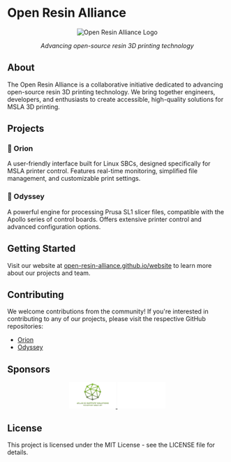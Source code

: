 # Open Resin Alliance

<div align="center">
  <img src="client/public/media/3dprintopia_2024.PNG" alt="Open Resin Alliance Logo" width="200"/>
  <p><em>Advancing open-source resin 3D printing technology</em></p>
</div>

## About

The Open Resin Alliance is a collaborative initiative dedicated to advancing open-source resin 3D printing technology. We bring together engineers, developers, and enthusiasts to create accessible, high-quality solutions for MSLA 3D printing.

## Projects

### 🌟 Orion
A user-friendly interface built for Linux SBCs, designed specifically for MSLA printer control. Features real-time monitoring, simplified file management, and customizable print settings.

### 🚀 Odyssey
A powerful engine for processing Prusa SL1 slicer files, compatible with the Apollo series of control boards. Offers extensive printer control and advanced configuration options.

## Getting Started

Visit our website at [open-resin-alliance.github.io/website](https://open-resin-alliance.github.io/website) to learn more about our projects and team.

## Contributing

We welcome contributions from the community! If you're interested in contributing to any of our projects, please visit the respective GitHub repositories:

- [Orion](https://github.com/Open-Resin-Alliance/orion)
- [Odyssey](https://github.com/Open-Resin-Alliance/odyssey)

## Sponsors

<div align="center">
  <a href="https://atlas3dss.com">
    <img src="client/public/sponsors/atlas3dss.png" alt="Atlas 3D Solutions" height="60"/>
  </a>
  <a href="https://github.com/thecontrappostoshop">
    <img src="client/public/sponsors/thecontrappostoshop.svg" alt="The Contrapposto Shop" height="60"/>
  </a>
</div>

## License

This project is licensed under the MIT License - see the LICENSE file for details.
